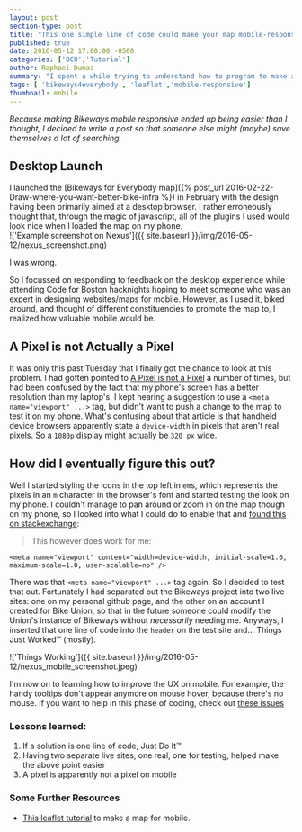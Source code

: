 ```yaml
---
layout: post
section-type: post
title: "This one simple line of code could make your map mobile-responsive"
published: true
date: 2016-05-12 17:00:00 -0500
categories: ['BCU','Tutorial']
author: Raphael Dumas
summary: "I spent a while trying to understand how to program to make a webpage mobile-responsive, turns out the solution was easier than I thought"
tags: [ 'bikeways4everybody', 'leaflet','mobile-responsive']
thumbnail: mobile  
---
```


*Because making Bikeways mobile responsive ended up being easier than I thought, I decided to write a post so that someone else might (maybe) save themselves a lot of searching.*

## Desktop Launch

I launched the [Bikeways for Everybody map]({% post_url 2016-02-22-Draw-where-you-want-better-bike-infra %}) in February with the design having been primarily aimed at a desktop browser. I rather erroneously thought that, through the magic of javascript, all of the plugins I used would look nice when I loaded the map on my phone.  
!['Example screenshot on Nexus']({{ site.baseurl }}/img/2016-05-12/nexus_screenshot.png)

I was wrong.  

So I focussed on responding to feedback on the desktop experience while attending Code for Boston hacknights hoping to meet someone who was an expert in designing websites/maps for mobile. However, as I used it, biked around, and thought of different constituencies to promote the map to, I realized how valuable mobile would be. 

## A Pixel is not Actually a Pixel

It was only this past Tuesday that I finally got the chance to look at this problem. I had gotten pointed to [A Pixel is not a Pixel](http://www.quirksmode.org/blog/archives/2010/04/a_pixel_is_not.html) a number of times, but had been confused by the fact that my phone's screen has a better resolution than my laptop's. I kept hearing a suggestion to use a `<meta name="viewport" ...>` tag, but didn't want to push a change to the map to test it on my phone. What's confusing about that article is that handheld device browsers apparently state a `device-width` in pixels that aren't real pixels. So a `1080p` display might actually be `320 px` wide. 

## How did I eventually figure this out? 

Well I started styling the icons in the top left in `em`s, which represents the pixels in an `m` character in the browser's font and started testing the look on my phone. I couldn't manage to pan around or zoom in on the map though on my phone, so I looked into what I could do to enable that and [found this on stackexchange](http://stackoverflow.com/a/21245567/4047679):

>This however does work for me:
```
<meta name="viewport" content="width=device-width, initial-scale=1.0, maximum-scale=1.0, user-scalable=no" />
```

There was that `<meta name="viewport" ...>` tag again. So I decided to test that out. Fortunately I had separated out the Bikeways project into two live sites: one on my personal github page, and the other on an account I created for Bike Union, so that in the future someone could modify the Union's instance of Bikeways without *necessarily* needing me. Anyways, I inserted that one line of code into the `header` on the test site and... Things Just Worked&#8482;  (mostly).

!['Things Working']({{ site.baseurl }}/img/2016-05-12/nexus_mobile_screenshot.jpeg)

I'm now on to learning how to improve the UX on mobile. For example, the handy tooltips don't appear anymore on mouse hover, because there's no mouse. If you want to help in this phase of coding, check out [these issues](https://github.com/radumas/bikeways4everybody/milestones/High%20DPI-responsive)

### Lessons learned:
1. If a solution is one line of code, Just Do It&#8482;
2. Having two separate live sites, one real, one for testing, helped make the above point easier
3. A pixel is apparently not a pixel on mobile

### Some Further Resources
 - [This leaflet tutorial](http://leafletjs.com/examples/mobile.html) to make a map for mobile. 